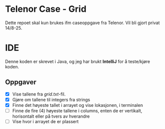 # Telenor Case - Grid

Dette repoet skal kun brukes ifm caseoppgave fra Telenor. Vil bli gjort privat 14/8-25.

# IDE

Denne koden er skrevet i Java, og jeg har brukt **IntelliJ** for å teste/kjøre koden.

## Oppgaver

 - [x] Vise tallene fra *grid.txt*-fil.
 - [x] Gjøre om tallene til integers fra strings
 - [x] Finne det høyeste tallet i arrayet og vise lokasjonen, i terminalen
 - [ ] Finne de fire (4) høyeste tallene i columns, enten de er vertikalt, horisontalt eller på tvers av hverandre
 - [ ] Vise hvor i arrayet de er plassert

